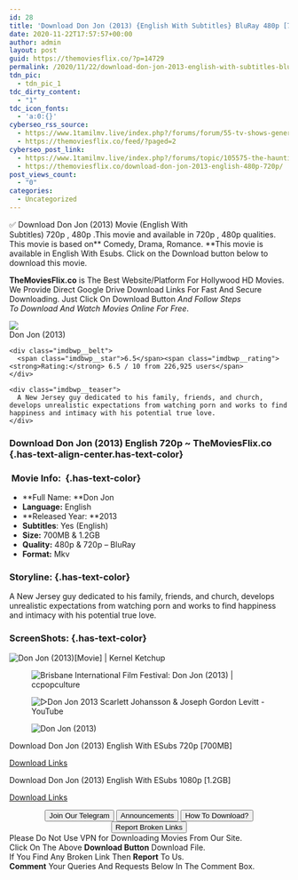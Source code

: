 ```yaml
---
id: 28
title: 'Download Don Jon (2013) {English With Subtitles} BluRay 480p [700MB] || 720p [1.2GB]'
date: 2020-11-22T17:57:57+00:00
author: admin
layout: post
guid: https://themoviesflix.co/?p=14729
permalink: /2020/11/22/download-don-jon-2013-english-with-subtitles-bluray-480p-700mb-720p-1-2gb/
tdn_pic:
  - tdn_pic_1
tdc_dirty_content:
  - "1"
tdc_icon_fonts:
  - 'a:0:{}'
cyberseo_rss_source:
  - https://www.1tamilmv.live/index.php?/forums/forum/55-tv-shows-general-videos.xml/
  - https://themoviesflix.co/feed/?paged=2
cyberseo_post_link:
  - https://www.1tamilmv.live/index.php?/forums/topic/105575-the-haunting-of-hill-house-2018-s01-untouched-1080p-nf-web-dl-hindi-english-ddp-51-640kbps-atmos-ep-01-10-g-drive-ninja-360/
  - https://themoviesflix.co/download-don-jon-2013-english-480p-720p/
post_views_count:
  - "0"
categories:
  - Uncategorized
---
```

✅ Download&nbsp;Don Jon&nbsp;(2013)&nbsp;Movie&nbsp;(English With Subtitles)&nbsp;720p&nbsp;,&nbsp;480p&nbsp;.This&nbsp;movie and available in&nbsp;720p&nbsp;,&nbsp;480p&nbsp;qualities. This movie is based on**&nbsp;Comedy,&nbsp;Drama,&nbsp;Romance.&nbsp;**This movie is available in English With Esubs. Click on the Download button below to download this movie.

**TheMoviesFlix.co**&nbsp;is The Best Website/Platform For Hollywood HD Movies. We Provide Direct Google Drive Download Links For Fast And Secure Downloading. Just Click On Download Button&nbsp;_And Follow Steps To&nbsp;Download And Watch Movies Online For Free_.

<div class="imdbwp imdbwp--movie dark">
  <div class="imdbwp__thumb">
    <a class="imdbwp__link" target="_blank" title="Don Jon" href="https://www.imdb.com/title/tt2229499/" rel="nofollow noopener noreferrer"><img class="imdbwp__img" src="https://m.media-amazon.com/images/M/MV5BN2ZhY2IzMWQtMGU4MC00ODg2LThkNWMtNWMzYmM2OTc5ZDMyXkEyXkFqcGdeQXVyMTQxNzMzNDI@._V1_SX300.jpg" /></a>
  </div>
  
  <div class="imdbwp__content">
    <div class="imdbwp__header">
      <span class="imdbwp__title">Don Jon</span> (2013)
    </div>
    
    <div class="imdbwp__belt">
      <span class="imdbwp__star">6.5</span><span class="imdbwp__rating"><strong>Rating:</strong> 6.5 / 10 from 226,925 users</span>
    </div>
    
    <div class="imdbwp__teaser">
      A New Jersey guy dedicated to his family, friends, and church, develops unrealistic expectations from watching porn and works to find happiness and intimacy with his potential true love.
    </div>
  </div>
</div>

### Download Don Jon (2013)&nbsp;English 720p&nbsp;~ TheMoviesFlix.co {.has-text-align-center.has-text-color}

### &nbsp;Movie Info:&nbsp; {.has-text-color}

  * **Full Name:&nbsp;**Don Jon
  * **Language:**&nbsp;English
  * **Released Year:&nbsp;**2013
  * **Subtitles**: Yes (English)
  * **Size:**&nbsp;700MB & 1.2GB
  * **Quality:**&nbsp;480p & 720p – BluRay
  * **Format:**&nbsp;Mkv

### Storyline: {.has-text-color}

A New Jersey guy dedicated to his family, friends, and church, develops unrealistic expectations from watching porn and works to find happiness and intimacy with his potential true love.

### ScreenShots: {.has-text-color}<figure class="wp-block-image">

![Don Jon (2013)[Movie] | Kernel Ketchup](https://kernelketchup.files.wordpress.com/2016/11/donjonposter.jpg) </figure> <figure class="wp-block-image">![Brisbane International Film Festival: Don Jon (2013) | ccpopculture](https://ccpopculture.files.wordpress.com/2013/11/don-jon-e1384947482798.jpg?w=700)</figure> <figure class="wp-block-image">![▻Don Jon 2013 Scarlett Johansson & Joseph Gordon Levitt - YouTube](https://i.ytimg.com/vi/D7XQ_IW4qTA/maxresdefault.jpg)</figure> <figure class="wp-block-image">![Don Jon (2013)](https://m.media-amazon.com/images/M/MV5BNzJiYWMxYjYtMTc0Mi00ZTQzLTgwNTQtMzc4ZGFmYmFiMWNkXkEyXkFqcGdeQXVyNTYyNjAwMTM@._V1_.jpg)</figure> 

<p class="has-text-align-center has-text-color has-medium-font-size">
  Download Don Jon (2013) English With ESubs 720p [700MB]
</p>

<span class="mb-center maxbutton-3-center"><span class="maxbutton-3-container mb-container"><a class="maxbutton-3 maxbutton maxbutton-post-button" target="_blank" rel="nofollow noopener noreferrer" href="https://coinquint.com/a20110/"><span class="mb-text">Download Links</span></a></span></span>

<p class="has-text-align-center has-text-color has-medium-font-size">
  Download Don Jon (2013) English With ESubs 1080p [1.2GB]
</p>

<span class="mb-center maxbutton-3-center"><span class="maxbutton-3-container mb-container"><a class="maxbutton-3 maxbutton maxbutton-post-button" target="_blank" rel="nofollow noopener noreferrer" href="https://coinquint.com/a20112/"><span class="mb-text">Download Links</span></a></span></span>

<center>
</center>

<center>
  <a href="https://t.me/themoviesflixcom" target="_blank" data-wpel-link="external" rel="nofollow external noopener noreferrer"><button class="button button5">Join Our Telegram</button></a> <a href="https://themoviesflix.co/download-don-jon-2013-english-480p-720p/#" target="_blank" data-wpel-link="external" rel="nofollow external noopener noreferrer"><button class="button button5">Announcements</button></a> <a href="https://themoviesflix.com/how-to-download/" target="_blank" data-wpel-link="external" rel="nofollow external noopener noreferrer"><button class="button button5">How To Download?</button></a> <a href="https://themoviesflix.co/download-don-jon-2013-english-480p-720p/#" target="_blank" data-wpel-link="external" rel="nofollow external noopener noreferrer"><button class="button button5">Report Broken Links</button></a>
</center>

<div class="alert alert-danger">
  Please Do Not Use VPN for Downloading Movies From Our Site.
</div>

<div class="alert alert-success">
  Click On The Above <strong>Download Button</strong> Download File.
</div>

<div class="alert alert-warning">
  If You Find Any Broken Link Then <strong>Report</strong> To Us.
</div>

<div class="alert alert-info">
  <strong>Comment</strong> Your Queries And Requests Below In The Comment Box.
</div>